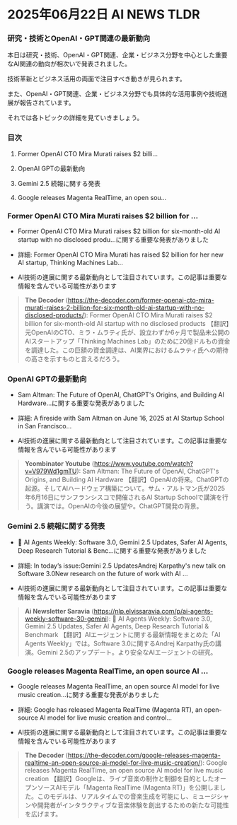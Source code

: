 # 2025年06月22日 AI NEWS TLDR

### 研究・技術とOpenAI・GPT関連の最新動向

本日は研究・技術、OpenAI・GPT関連、企業・ビジネス分野を中心とした重要なAI関連の動向が相次いで発表されました。

技術革新とビジネス活用の両面で注目すべき動きが見られます。

また、OpenAI・GPT関連、企業・ビジネス分野でも具体的な活用事例や技術進展が報告されています。

それでは各トピックの詳細を見ていきましょう。

### 目次

1. Former OpenAI CTO Mira Murati raises $2 billi…

2. OpenAI GPTの最新動向

3. Gemini 2.5 続報に関する発表

4. Google releases Magenta RealTime, an open sou…

### Former OpenAI CTO Mira Murati raises $2 billion for ...

- Former OpenAI CTO Mira Murati raises $2 billion for six-month-old AI startup with no disclosed produ...に関する重要な発表がありました

- 詳細: Former OpenAI CTO Mira Murati has raised $2 billion for her new AI startup, Thinking Machines Lab...

- AI技術の進展に関する最新動向として注目されています。この記事は重要な情報を含んでいる可能性があります

> **The Decoder** (https://the-decoder.com/former-openai-cto-mira-murati-raises-2-billion-for-six-month-old-ai-startup-with-no-disclosed-products/): Former OpenAI CTO Mira Murati raises $2 billion for six-month-old AI startup with no disclosed products
> 【翻訳】元OpenAIのCTO、ミラ・ムラティ氏が、設立わずか6ヶ月で製品未公開のAIスタートアップ「Thinking Machines Lab」のために20億ドルもの資金を調達した。この巨額の資金調達は、AI業界におけるムラティ氏への期待の高さを示すものと言えるだろう。

### OpenAI GPTの最新動向

- Sam Altman: The Future of OpenAI, ChatGPT's Origins, and Building AI Hardware...に関する重要な発表がありました

- 詳細: A fireside with Sam Altman on June 16, 2025 at AI Startup School in San Francisco...

- AI技術の進展に関する最新動向として注目されています。この記事は重要な情報を含んでいる可能性があります

> **Ycombinator Youtube** (https://www.youtube.com/watch?v=V979Wd1gmTU): Sam Altman: The Future of OpenAI, ChatGPT's Origins, and Building AI Hardware
> 【翻訳】OpenAIの将来。ChatGPTの起源。そしてAIハードウェア構築について。サム・アルトマン氏が2025年6月16日にサンフランシスコで開催されるAI Startup Schoolで講演を行う。講演では。OpenAIの今後の展望や。ChatGPT開発の背景。

### Gemini 2.5 続報に関する発表

- 🤖 AI Agents Weekly: Software 3.0, Gemini 2.5 Updates, Safer AI Agents, Deep Research Tutorial & Benc...に関する重要な発表がありました

- 詳細: In today’s issue:Gemini 2.5 UpdatesAndrej Karpathy's new talk on Software 3.0New research on the future of work with AI ...

- AI技術の進展に関する最新動向として注目されています。この記事は重要な情報を含んでいる可能性があります

> **Ai Newsletter Saravia** (https://nlp.elvissaravia.com/p/ai-agents-weekly-software-30-gemini): 🤖 AI Agents Weekly: Software 3.0, Gemini 2.5 Updates, Safer AI Agents, Deep Research Tutorial & Benchmark
> 【翻訳】AIエージェントに関する最新情報をまとめた「AI Agents Weekly」では。Software 3.0に関するAndrej Karpathy氏の講演。Gemini 2.5のアップデート。より安全なAIエージェントの研究。

### Google releases Magenta RealTime, an open source AI ...

- Google releases Magenta RealTime, an open source AI model for live music creation...に関する重要な発表がありました

- 詳細: Google has released Magenta RealTime (Magenta RT), an open-source AI model for live music creation and control...

- AI技術の進展に関する最新動向として注目されています。この記事は重要な情報を含んでいる可能性があります

> **The Decoder** (https://the-decoder.com/google-releases-magenta-realtime-an-open-source-ai-model-for-live-music-creation/): Google releases Magenta RealTime, an open source AI model for live music creation
> 【翻訳】Googleは、ライブ音楽の制作と制御を目的としたオープンソースAIモデル「Magenta RealTime (Magenta RT)」を公開しました。このモデルは、リアルタイムでの音楽生成を可能にし、ミュージシャンや開発者がインタラクティブな音楽体験を創出するための新たな可能性を広げます。

